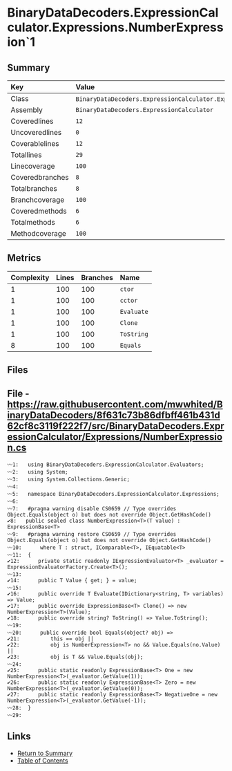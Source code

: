 ﻿# BinaryDataDecoders.ExpressionCalculator.Expressions.NumberExpression`1

## Summary

| Key             | Value                                                                    |
| :-------------- | :----------------------------------------------------------------------- |
| Class           | `BinaryDataDecoders.ExpressionCalculator.Expressions.NumberExpression`1` |
| Assembly        | `BinaryDataDecoders.ExpressionCalculator`                                |
| Coveredlines    | `12`                                                                     |
| Uncoveredlines  | `0`                                                                      |
| Coverablelines  | `12`                                                                     |
| Totallines      | `29`                                                                     |
| Linecoverage    | `100`                                                                    |
| Coveredbranches | `8`                                                                      |
| Totalbranches   | `8`                                                                      |
| Branchcoverage  | `100`                                                                    |
| Coveredmethods  | `6`                                                                      |
| Totalmethods    | `6`                                                                      |
| Methodcoverage  | `100`                                                                    |

## Metrics

| Complexity | Lines | Branches | Name       |
| :--------- | :---- | :------- | :--------- |
| 1          | 100   | 100      | `ctor`     |
| 1          | 100   | 100      | `cctor`    |
| 1          | 100   | 100      | `Evaluate` |
| 1          | 100   | 100      | `Clone`    |
| 1          | 100   | 100      | `ToString` |
| 8          | 100   | 100      | `Equals`   |

## Files

## File - https://raw.githubusercontent.com/mwwhited/BinaryDataDecoders/8f631c73b86dfbff461b431d62cf8c3119f222f7/src/BinaryDataDecoders.ExpressionCalculator/Expressions/NumberExpression.cs

```CSharp
〰1:   using BinaryDataDecoders.ExpressionCalculator.Evaluators;
〰2:   using System;
〰3:   using System.Collections.Generic;
〰4:   
〰5:   namespace BinaryDataDecoders.ExpressionCalculator.Expressions;
〰6:   
〰7:   #pragma warning disable CS0659 // Type overrides Object.Equals(object o) but does not override Object.GetHashCode()
✔8:   public sealed class NumberExpression<T>(T value) : ExpressionBase<T>
〰9:   #pragma warning restore CS0659 // Type overrides Object.Equals(object o) but does not override Object.GetHashCode()
〰10:      where T : struct, IComparable<T>, IEquatable<T>
〰11:  {
✔12:      private static readonly IExpressionEvaluator<T> _evaluator = ExpressionEvaluatorFactory.Create<T>();
〰13:  
✔14:      public T Value { get; } = value;
〰15:  
✔16:      public override T Evaluate(IDictionary<string, T> variables) => Value;
✔17:      public override ExpressionBase<T> Clone() => new NumberExpression<T>(Value);
✔18:      public override string? ToString() => Value.ToString();
〰19:  
〰20:      public override bool Equals(object? obj) =>
✔21:          this == obj ||
✔22:          obj is NumberExpression<T> no && Value.Equals(no.Value) ||
✔23:          obj is T && Value.Equals(obj);
〰24:  
✔25:      public static readonly ExpressionBase<T> One = new NumberExpression<T>(_evaluator.GetValue(1));
✔26:      public static readonly ExpressionBase<T> Zero = new NumberExpression<T>(_evaluator.GetValue(0));
✔27:      public static readonly ExpressionBase<T> NegativeOne = new NumberExpression<T>(_evaluator.GetValue(-1));
〰28:  }
〰29:  
```

## Links

* [Return to Summary](Summary.md)
* [Table of Contents](../TOC.md)

